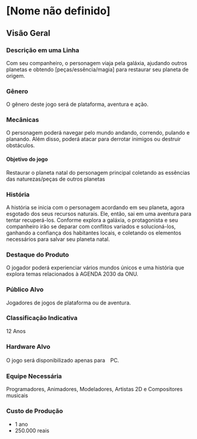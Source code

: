 # [Nome não definido]

## Visão Geral

### Descrição em uma Linha
Com seu companheiro, o personagem viaja pela galáxia, ajudando outros planetas e obtendo [peças/essência/magia] para restaurar seu planeta de origem.

### Gênero
O gênero deste jogo será de plataforma, aventura e ação.

### Mecânicas
O personagem poderá navegar pelo mundo andando, correndo, pulando e planando. Além disso, poderá atacar para derrotar inimigos ou destruir obstáculos.

#### Objetivo do jogo
Restaurar o planeta natal do personagem principal coletando as essências das naturezas/peças de outros planetas

### História
A história se inicia com o personagem acordando em seu planeta, agora esgotado dos seus recursos naturais. Ele, então, sai em uma aventura para tentar recuperá-los.
Conforme explora a galáxia, o protagonista e seu companheiro irão se deparar com conflitos variados e solucioná-los, ganhando a confiança dos habitantes locais, e coletando os elementos necessários para salvar seu planeta natal.

### Destaque do Produto
O jogador poderá experienciar vários mundos únicos e uma história que explora temas relacionados à AGENDA 2030 da ONU.

### Público Alvo
Jogadores de jogos de plataforma ou de aventura.

### Classificação Indicativa
12 Anos

### Hardware Alvo
O jogo será disponibilizado apenas para　PC.

### Equipe Necessária
Programadores, Animadores, Modeladores, Artistas 2D e Compositores musicais

### Custo de Produção
 - 1 ano 
 - 250.000 reais
